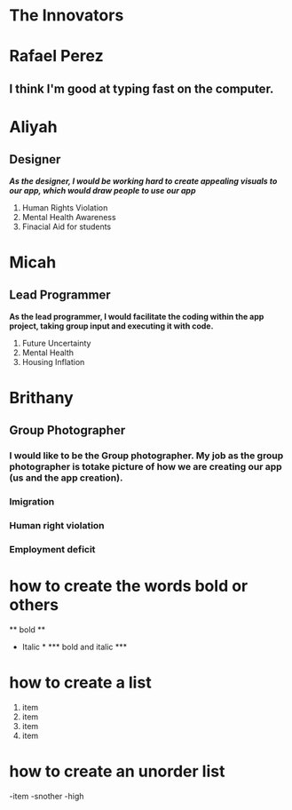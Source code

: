 # The Innovators

# Rafael Perez 
## I think I'm good at typing fast on the computer.
# Aliyah 
## Designer
***As the designer, I would be working hard to create appealing visuals to our app, which would draw people to use our app***
1) Human Rights Violation
2) Mental Health Awareness
3) Finacial Aid for students

# Micah
## Lead Programmer
**As the lead programmer, I would facilitate the coding within the app project, taking group input and executing it with code.**
1. Future Uncertainty
2. Mental Health
3. Housing Inflation

# Brithany
## Group Photographer
### I would like to be the Group photographer. My job as the group photographer is totake picture of how we are creating our app (us and the app creation).
### Imigration
### Human right violation
### Employment deficit

 # how to create the words bold or others
** bold **
* Italic *
*** bold and italic ***

# how to create a list
  1. item
  2. item
  3. item
  4. item

# how to create an unorder list
-item
-snother
-high
     
